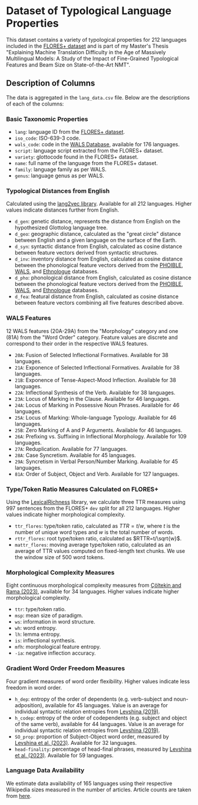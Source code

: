 # Dataset of Typological Language Properties

This dataset contains a variety of typological properties for 212 languages included in the [FLORES+ dataset](https://github.com/openlanguagedata/flores) and is part of my Master's Thesis "Explaining Machine Translation Difficulty in the Age of Massively Multilingual Models: A Study of the Impact of Fine-Grained Typological Features and Beam Size on State-of-the-Art NMT". 

## Description of Columns

The data is aggregated in the `lang_data.csv` file. Below are the descriptions of each of the columns:

### Basic Taxonomic Properties

- `lang`: language ID from the [FLORES+ dataset](https://github.com/openlanguagedata/flores).
- `iso_code`: ISO-639-3 code.
- `wals_code`: code in the [WALS Database](https://wals.info/), available for 176 languages.
- `script`: language script extracted from the FLORES+ dataset.
- `variety`: glottocode found in the FLORES+ dataset.
- `name`: full name of the language from the FLORES+ dataset.
- `family`: language family as per WALS.
- `genus`: language genus as per WALS.

### Typological Distances from English

Calculated using the [lang2vec library](https://github.com/antonisa/lang2vec). Available for all 212 languages. Higher values indicate distances further from English.

- `d_gen`: genetic distance, represents the distance from English on the hypothesized Glottolog language tree.
- `d_geo`: geographic distance, calculated as the "great circle" distance between English and a given language on the surface of the Earth.
- `d_syn`: syntactic distance from English, calculated as cosine distance between feature vectors derived from syntactic structures.
- `d_inv`: inventory distance from English, calculated as cosine distance between the phonological feature vectors derived from the [PHOIBLE](https://phoible.org/), [WALS](https://wals.info/), and [Ethnologue](https://www.ethnologue.com/) databases.
- `d_pho`: phonological distance from English, calculated as cosine distance between the phonological feature vectors derived from the [PHOIBLE](https://phoible.org/), [WALS](https://wals.info/), and [Ethnologue](https://www.ethnologue.com/) databases.
- `d_fea`: featural distance from English, calculated as cosine distance between feature vectors combining all five features described above.

### WALS Features

12 WALS features (20A-29A) from the "Morphology" category and one (81A) from the "Word Order" category. Feature values are discrete and correspond to their order in the respective WALS features.

- `20A`: Fusion of Selected Inflectional Formatives. Available for 38 languages.
- `21A`: Exponence of Selected Inflectional Formatives. Available for 38 languages.
- `21B`: Exponence of Tense-Aspect-Mood Inflection. Available for 38 languages.
- `22A`: Inflectional Synthesis of the Verb. Available for 38 languages.
- `23A`: Locus of Marking in the Clause. Available for 46 languages.
- `24A`: Locus of Marking in Possessive Noun Phrases. Available for 46 languages.
- `25A`: Locus of Marking: Whole-language Typology. Available for 46 languages.
- `25B`: Zero Marking of A and P Arguments. Available for 46 languages.
- `26A`: Prefixing vs. Suffixing in Inflectional Morphology. Available for 109 languages.
- `27A`: Reduplication. Available for 77 languages.
- `28A`: Case Syncretism. Available for 45 languages.
- `29A`: Syncretism in Verbal Person/Number Marking. Available for 45 languages.
- `81A`: Order of Subject, Object and Verb. Available for 127 languages.

### Type/Token Ratio Measures Calculated on FLORES+

Using the [LexicalRichness](https://github.com/lsys/LexicalRichness) library, we calculate three TTR measures using 997 sentences from the FLORES+ `dev` split for all 212 languages. Higher values indicate higher morphological complexity.

- `ttr_flores`: type/token ratio, calculated as $TTR=t/w$, where $t$ is the number of unique word types and $w$ is the total number of words.
- `rttr_flores`: root type/token ratio, calculated as $RTTR=t/\sqrt{w}$.
- `mattr_flores`: moving average type/token ratio, calculated as an average of TTR values computed on fixed-length text chunks. We use the window size of 500 word tokens.

### Morphological Complexity Measures

Eight continuous morphological complexity measures from [Çöltekin and Rama (2023)](https://www.degruyter.com/document/doi/10.1515/lingvan-2021-0007/html), available for 34 languages. Higher values indicate higher morphological complexity.

- `ttr`: type/token ratio.
- `msp`: mean size of paradigm.
- `ws`: information in word structure.
- `wh`: word entropy.
- `lh`: lemma entropy.
- `is`: inflectional synthesis.
- `mfh`: morphological feature entropy.
- `-ia`: negative inflection accuracy.

### Gradient Word Order Freedom Measures

Four gradient measures of word order flexibility. Higher values indicate less freedom in word order.

- `h_dep`: entropy of the order of dependents (e.g. verb-subject and noun-adposition), available for 45 languages. Value is an average for individual syntactic relation entropies from [Levshina (2019)](https://www.degruyter.com/document/doi/10.1515/lingty-2019-0025/html?lang=en).
- `h_codep`: entropy of the order of codependents (e.g. subject and object of the same verb), available for 44 languages. Value is an average for individual syntactic relation entropies from [Levshina (2019)](https://www.degruyter.com/document/doi/10.1515/lingty-2019-0025/html?lang=en).
- `SO_prop`: proportion of Subject-Object word order, measured by [Levshina et al. (2023)](https://www.degruyter.com/document/doi/10.1515/ling-2021-0098/html?lang=en). Available for 32 languages.
- `head-finality`: percentage of head-final phrases, measured by [Levshina et al. (2023)](https://www.degruyter.com/document/doi/10.1515/ling-2021-0098/html?lang=en). Available for 59 languages.

### Language Data Availability

We estimate data availability of 165 languages using their respective Wikipedia sizes measured in the number of articles. Article counts are taken from [here](https://meta.wikimedia.org/wiki/List_of_Wikipedias).
